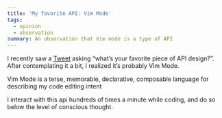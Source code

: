 ```yaml
---
title: 'My favorite API: Vim Mode'
tags:
  - opinion
  - observation
summary: An observation that Vim mode is a type of API
---
```

I recently saw a [Tweet](https://twitter.com/dan_abramov/status/1644461104121237505?s=46&t=tPD-R2GpPiURrdcPkIQrww) asking “what’s your favorite piece of API design?”. After contemplating it a bit, I realized it’s probably Vim Mode.


Vim Mode is a terse, memorable, declarative, composable language for describing my code editing intent


I interact with this api hundreds of times a minute while coding, and do so below the level of conscious thought.

